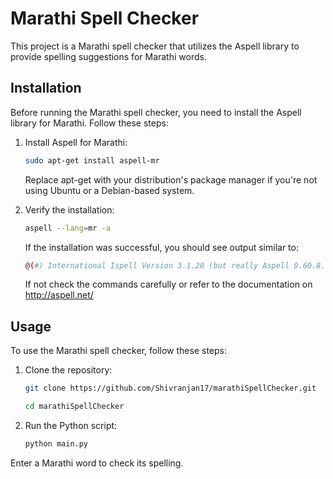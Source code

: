 # Marathi Spell Checker

This project is a Marathi spell checker that utilizes the Aspell library to provide spelling suggestions for Marathi words.

## Installation

Before running the Marathi spell checker, you need to install the Aspell library for Marathi. Follow these steps:

1. Install Aspell for Marathi:

   ```bash
   sudo apt-get install aspell-mr
    ```
    Replace apt-get with your distribution's package manager if you're not using Ubuntu or a Debian-based system.

2. Verify the installation:

    ```bash
    aspell --lang=mr -a
    ```
    If the installation was successful, you should see output similar to:
    ```bash
    @(#) International Ispell Version 3.1.20 (but really Aspell 0.60.8.1)
    ```
    If not check the commands carefully or refer to the documentation on http://aspell.net/

## Usage
To use the Marathi spell checker, follow these steps:

1. Clone the repository:


    ```bash
    git clone https://github.com/Shivranjan17/marathiSpellChecker.git
    ```
    ```bash
    cd marathiSpellChecker
    ```
2. Run the Python script:

    ```bash
    python main.py
    ```
Enter a Marathi word to check its spelling.
